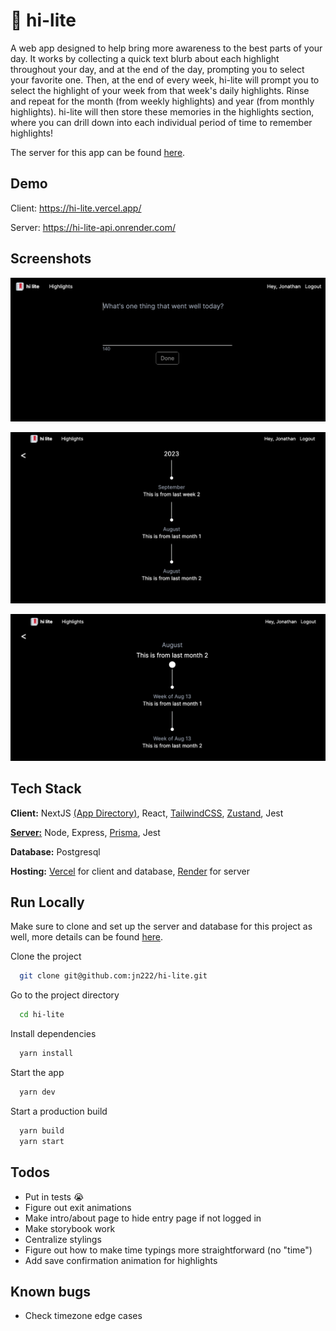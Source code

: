 # 🔖 hi-lite

A web app designed to help bring more awareness to the best parts of your day. It works by collecting a quick text blurb about each highlight throughout your day, and at the end of the day, prompting you to select your favorite one. Then, at the end of every week, hi-lite will prompt you to select the highlight of your week from that week's daily highlights. Rinse and repeat for the month (from weekly highlights) and year (from monthly highlights). hi-lite will then store these memories in the highlights section, where you can drill down into each individual period of time to remember highlights!

The server for this app can be found [here](https://github.com/jn222/hi-lite-api).

## Demo

Client: https://hi-lite.vercel.app/

Server: https://hi-lite-api.onrender.com/

## Screenshots

![Main Page](public/main.png)

![Highlight Page 1](public/highlight_1.png)

![Highlight Page 2](public/highlight_2.png)

## Tech Stack

**Client:** NextJS [(App Directory)](https://nextjs.org/docs/getting-started/project-structure), React, [TailwindCSS](https://tailwindcss.com/), [Zustand](https://github.com/pmndrs/zustand), Jest

[**Server:**](https://github.com/jn222/hi-lite) Node, Express, [Prisma](https://www.prisma.io/), Jest

**Database:** Postgresql

**Hosting:** [Vercel](https://vercel.com) for client and database, [Render](https://render.com/) for server

## Run Locally

Make sure to clone and set up the server and database for this project as well, more details can be found [here](https://github.com/jn222/hi-lite-api).

Clone the project

```bash
  git clone git@github.com:jn222/hi-lite.git
```

Go to the project directory

```bash
  cd hi-lite
```

Install dependencies

```bash
  yarn install
```

Start the app

```bash
  yarn dev
```

Start a production build

```bash
  yarn build
  yarn start
```

## Todos

- Put in tests 😭
- Figure out exit animations
- Make intro/about page to hide entry page if not logged in
- Make storybook work
- Centralize stylings
- Figure out how to make time typings more straightforward (no "time")
- Add save confirmation animation for highlights

## Known bugs

- Check timezone edge cases
